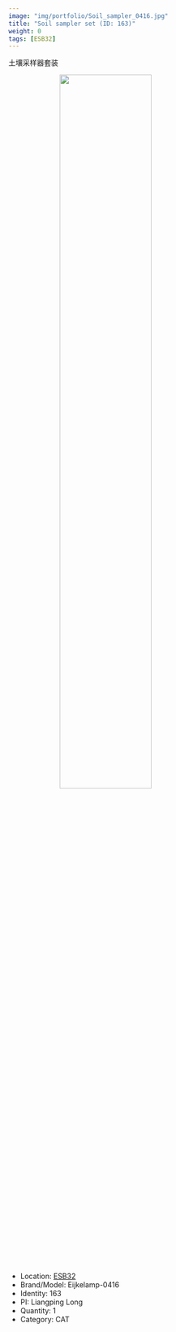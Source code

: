 ```yaml
---
image: "img/portfolio/Soil_sampler_0416.jpg"
title: "Soil sampler set (ID: 163)"
weight: 0
tags: [ESB32]
---
```


土壤采样器套装

<!--more-->

<img src="../../img/portfolio/Soil_sampler_0416.jpg" width="60%" style="display: block; margin: auto;">

- Location: [ESB32](../../tags/esb32)
- Brand/Model: Eijkelamp-0416
- Identity: 163
- PI: Liangping Long
- Quantity: 1
- Category: CAT







